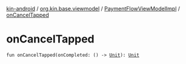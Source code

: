 [kin-android](../../index.md) / [org.kin.base.viewmodel](../index.md) / [PaymentFlowViewModelImpl](index.md) / [onCancelTapped](./on-cancel-tapped.md)

# onCancelTapped

`fun onCancelTapped(onCompleted: () -> `[`Unit`](https://kotlinlang.org/api/latest/jvm/stdlib/kotlin/-unit/index.html)`): `[`Unit`](https://kotlinlang.org/api/latest/jvm/stdlib/kotlin/-unit/index.html)